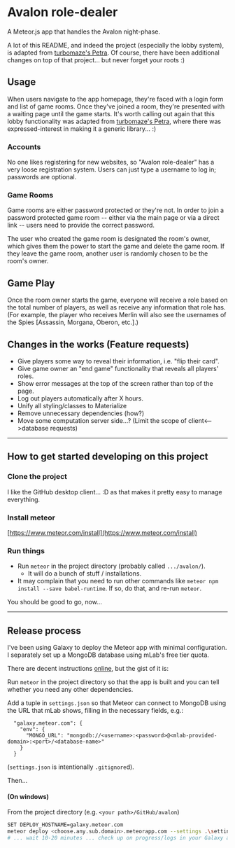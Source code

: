 Avalon role-dealer
====================================================================
A Meteor.js app that handles the Avalon night-phase.

A lot of this README, and indeed the project (especially the lobby
system), is adapted from [turbomaze's Petra](https://github.com/turbomaze/petra).
Of course, there have been additional changes on top of that project...
but never forget your roots :)

## Usage
When users navigate to the app homepage,
they're faced with a login form and list of game rooms. Once they've
joined a room, they're presented with a waiting page until the game
starts. It's worth calling out again that this lobby functionality
was adapted from [turbomaze's Petra](https://github.com/turbomaze/petra),
where there was expressed-interest in making it a generic library... :)

### Accounts
No one likes registering for new websites, so "Avalon role-dealer" has a very
loose registration system. Users can just type a username to log in; passwords
are optional.

### Game Rooms
Game rooms are either password protected or they're not. In order to
join a password protected game room -- either via the main page or via
a direct link -- users need to provide the correct password.

The user who created the game room is designated the room's owner, which
gives them the power to start the game and delete the game room. If they
leave the game room, another user is randomly chosen to be the room's
owner.

## Game Play
Once the room owner starts the game, everyone will receive a role based
on the total number of players, as well as receive any information that
role has. (For example, the player who receives Merlin will also see the
usernames of the Spies [Assassin, Morgana, Oberon, etc.].)

## Changes in the works (Feature requests)
- Give players some way to reveal their information, i.e. "flip their card".
- Give game owner an "end game" functionality that reveals all players' roles.
- Show error messages at the top of the screen rather than top of the page.
- Log out players automatically after X hours.
- Unify all styling/classes to Materialize
- Remove unnecessary dependencies (how?)
- Move some computation server side...? (Limit the scope of client<-->database requests)

---

## How to get started developing on this project

### Clone the project
I like the GitHub desktop client... :D as that makes it pretty easy to manage everything.

### Install meteor
[https://www.meteor.com/install](https://www.meteor.com/install)

### Run things
- Run `meteor` in the project directory (probably called `.../avalon/`).
  + It will do a bunch of stuff / installations.
- It may complain that you need to run other commands like `meteor npm install --save babel-runtime`. If so, do that, and re-run `meteor`. 

You should be good to go, now...

---

## Release process
I've been using Galaxy to deploy the Meteor app with minimal configuration.
I separately set up a MongoDB database using mLab's free tier quota.

There are decent instructions [online](http://galaxy-guide.meteor.com/deploy-quickstart.html),
but the gist of it is:

Run `meteor` in the project directory so that the app is built and you can tell whether
you need any other dependencies.

Add a tuple in `settings.json` so that Meteor can connect to MongoDB using the URL
that mLab shows, filling in the necessary fields, e.g.:
```
  "galaxy.meteor.com": {
    "env": {
      "MONGO_URL": "mongodb://<username>:<password>@<mlab-provided-domain>:<port>/<database-name>"
    }
  }
```
(`settings.json` is intentionally `.gitignore`d).

Then...

#### (On windows)
From the project directory (e.g. `<your path>/GitHub/avalon`)
```bash
SET DEPLOY_HOSTNAME=galaxy.meteor.com
meteor deploy <choose.any.sub.domain>.meteorapp.com --settings .\settings.json
# ... wait 10-20 minutes ... check up on progress/logs in your Galaxy account.
```